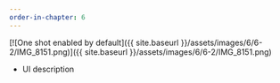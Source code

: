 ```yaml
---
order-in-chapter: 6
---
```


[![One shot enabled by default]({{ site.baseurl }}/assets/images/6/6-2/IMG_8151.png)]({{
site.baseurl }}/assets/images/6/6-2/IMG_8151.png)

- UI description
